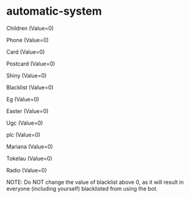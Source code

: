 # automatic-system
Children (Value=0)

Phone (Value=0)

Card (Value=0)

Postcard (Value=0)

Shiny (Value=0)

Blacklist (Value=0)

Eg (Value=0)

Easter (Value=0)

Ugc (Value=0)

plc (Value=0)

Mariana (Value=0)

Tokelau (Value=0)

Radio (Value=0)

NOTE: Do NOT change the value of blacklist above 0, as it will result in everyone (including yourself) blacklisted from using the bot.
